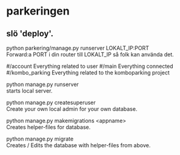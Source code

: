 # parkeringen

## slö 'deploy'.
python parkering/manage.py runserver LOKALT_IP:PORT<br>
Forward:a PORT i din router till LOKALT_IP så folk kan använda det.


#/account
Everything related to user
#/main
Everything connected
#/kombo_parking
Everything related to the komboparking project

python manage.py runserver<br>
  starts local server.
  
python manage.py createsuperuser<br>
  Create your own local admin for your own database.

python manage.py makemigrations \<appname\><br>
  Creates helper-files for database.

python manage.py migrate<br>
  Creates / Edits the database with helper-files from above.
  
